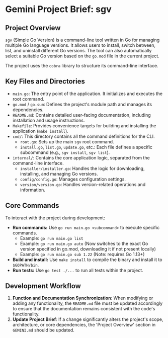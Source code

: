 # Gemini Project Brief: sgv

## Project Overview

`sgv` (Simple Go Version) is a command-line tool written in Go for managing multiple Go language versions. It allows users to install, switch between, list, and uninstall different Go versions. The tool can also automatically select a suitable Go version based on the `go.mod` file in the current project.

The project uses the `cobra` library to structure its command-line interface.

## Key Files and Directories

-   `main.go`: The entry point of the application. It initializes and executes the root command.
-   `go.mod` / `go.sum`: Defines the project's module path and manages its dependencies.
-   `README.md`: Contains detailed user-facing documentation, including installation and usage instructions.
-   `Makefile`: Provides convenience targets for building and installing the application (`make install`).
-   `cmd/`: This directory contains all the command definitions for the CLI.
    -   `root.go`: Sets up the main `sgv` root command.
    -   `install.go`, `list.go`, `update.go`, etc.: Each file defines a specific subcommand (e.g., `sgv install`, `sgv list`).
-   `internal/`: Contains the core application logic, separated from the command-line interface.
    -   `installer/installer.go`: Handles the logic for downloading, installing, and managing Go versions.
    -   `config/config.go`: Manages configuration settings.
    -   `version/version.go`: Handles version-related operations and information.

## Core Commands

To interact with the project during development:

-   **Run commands:** Use `go run main.go <subcommand>` to execute specific commands.
    -   Example: `go run main.go list`
    -   Example: `go run main.go auto` (Now switches to the exact Go version specified in go.mod, downloading it if not present locally)
    -   Example: `go run main.go sub 1.22` (Note: requires Go 1.13+)
-   **Build and install:** Use `make install` to compile the binary and install it to `$GOPATH/bin`.
-   **Run tests:** Use `go test ./...` to run all tests within the project.

## Development Workflow

1.  **Function and Documentation Synchronization**: When modifying or adding any functionality, the `README.md` file must be updated accordingly to ensure that the documentation remains consistent with the code's functionality.
2.  **Update Project Brief**: If a change significantly alters the project's scope, architecture, or core dependencies, the 'Project Overview' section in `GEMINI.md` should be updated.